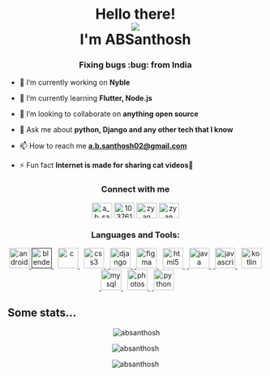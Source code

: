 
<h1 align="center">Hello there!
<div>
<img src="https://user-images.githubusercontent.com/24393343/96300146-b65dfa00-1012-11eb-8d75-290026cbd955.png"><div>
 I'm ABSanthosh</h1>
<h3 align="center">Fixing bugs :bug: from India</h3>

- 🔭 I’m currently working on **Nyble**  
  
- 🌱 I’m currently learning **Flutter, Node.js**  
  
- 👯 I’m looking to collaborate on **anything open source**  
  
- 💬 Ask me about **python, Django and any other tech that I know**  
  
- 📫 How to reach me **a.b.santhosh02@gmail.com**  
  
- ⚡ Fun fact **Internet is made for sharing cat videos💜**

<h3 align="center">Connect with me</h3> 
<p align="center">   
<a href="https://twitter.com/a_b_santhosh" target="blank"><img align="center" src="https://cdn.jsdelivr.net/npm/simple-icons@3.0.1/icons/twitter.svg" alt="a_b_santhosh" height="30" width="40" /></a> 
<a href="https://stackoverflow.com/users/10376131" target="blank"><img align="center" src="https://cdn.jsdelivr.net/npm/simple-icons@3.0.1/icons/stackoverflow.svg" alt="10376131" height="30" width="40" /></a>  
<a href="https://dribbble.com/zyan carl" target="blank"><img align="center" src="https://cdn.jsdelivr.net/npm/simple-icons@3.0.1/icons/dribbble.svg" alt="zyan carl" height="30" width="40" /></a>  
<a href="https://www.youtube.com/c/zyan carl" target="blank"><img align="center" src="https://cdn.jsdelivr.net/npm/simple-icons@3.0.1/icons/youtube.svg" alt="zyan carl" height="30" width="40" /></a>  
</p>

<h3 align="center">Languages and Tools:</h3>
<p align="center"> 
<a href="https://developer.android.com" target="_blank"> <img src="https://devicons.github.io/devicon/devicon.git/icons/android/android-original-wordmark.svg" alt="android" width="40" height="40"/> </a>
<a href="" target="_blank"> <img src="https://download.blender.org/branding/community/blender_community_badge_white.svg" alt="blender" width="40" height="40"/> </a>&nbsp <a href="https://www.cprogramming.com/" target="_blank"> <img src="https://devicons.github.io/devicon/devicon.git/icons/c/c-original.svg" alt="c" width="40" height="40"/> </a>&nbsp <a href="https://www.w3schools.com/css/" target="_blank"> <img src="https://devicons.github.io/devicon/devicon.git/icons/css3/css3-original-wordmark.svg" alt="css3" width="40" height="40"/> </a> &nbsp<a href="https://www.djangoproject.com/" target="_blank"> <img src="https://devicons.github.io/devicon/devicon.git/icons/django/django-original.svg" alt="django" width="40" height="40"/> </a> &nbsp<a href="https://www.figma.com/" target="_blank"> <img src="https://www.vectorlogo.zone/logos/figma/figma-icon.svg" alt="figma" width="40" height="40"/> </a>&nbsp <a href="https://www.w3.org/html/" target="_blank"> <img src="https://devicons.github.io/devicon/devicon.git/icons/html5/html5-original-wordmark.svg" alt="html5" width="40" height="40"/> </a> &nbsp<a href="https://www.java.com" target="_blank"> <img src="https://devicons.github.io/devicon/devicon.git/icons/java/java-original-wordmark.svg" alt="java" width="40" height="40"/> </a> &nbsp<a href="https://developer.mozilla.org/en-US/docs/Web/JavaScript" target="_blank"> <img src="https://devicons.github.io/devicon/devicon.git/icons/javascript/javascript-original.svg" alt="javascript" width="40" height="40"/> </a>&nbsp <a href="https://kotlinlang.org" target="_blank"> <img src="https://www.vectorlogo.zone/logos/kotlinlang/kotlinlang-icon.svg" alt="kotlin" width="40" height="40"/> </a> &nbsp<a href="https://www.mysql.com/" target="_blank"> <img src="https://devicons.github.io/devicon/devicon.git/icons/mysql/mysql-original-wordmark.svg" alt="mysql" width="40" height="40"/> </a>&nbsp <a href="https://www.photoshop.com/en" target="_blank"> <img src="https://devicons.github.io/devicon/devicon.git/icons/photoshop/photoshop-plain.svg" alt="photoshop" width="40" height="40"/> </a> &nbsp<a href="https://www.python.org" target="_blank"> <img src="https://devicons.github.io/devicon/devicon.git/icons/python/python-original.svg" alt="python" width="40" height="40"/> </a>  </p>

<h2>Some stats...</h2>

<p align="center">&nbsp;<img src="https://github-readme-stats.vercel.app/api?username=absanthosh&show_icons=true" alt="absanthosh" />
</p>

<p  align="center" ><img src="https://github-readme-stats.vercel.app/api/top-langs/?username=absanthosh&layout=compact" alt="absanthosh" /></p>

<p align="center"> <img src="https://komarev.com/ghpvc/?username=absanthosh&label=Profile%20views&color=0e75b6&style=flat" alt="absanthosh" /> </p>


